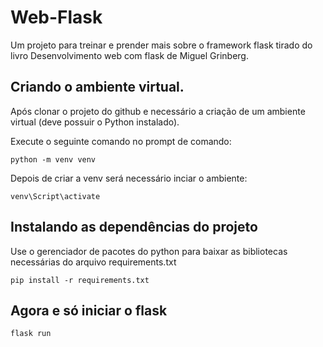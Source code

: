 # Web-Flask
Um projeto para treinar e prender mais sobre o framework flask tirado do livro Desenvolvimento web com flask de Miguel Grinberg.

## Criando o ambiente virtual.

Após clonar o projeto do github e necessário a criação de um ambiente virtual (deve possuir o Python instalado).

Execute o seguinte comando no prompt de comando:

```
python -m venv venv
```

Depois de criar a venv será necessário inciar o ambiente:

```
venv\Script\activate
```

## Instalando as dependências do projeto

Use o gerenciador de pacotes do python para baixar as bibliotecas necessárias do arquivo requirements.txt

```
pip install -r requirements.txt
```

## Agora e só iniciar o flask

```
flask run
```
